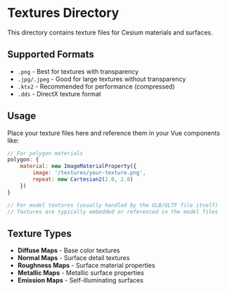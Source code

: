 # Textures Directory

This directory contains texture files for Cesium materials and surfaces.

## Supported Formats
- `.png` - Best for textures with transparency
- `.jpg/.jpeg` - Good for large textures without transparency
- `.ktx2` - Recommended for performance (compressed)
- `.dds` - DirectX texture format

## Usage
Place your texture files here and reference them in your Vue components like:

```javascript
// For polygon materials
polygon: {
    material: new ImageMaterialProperty({
        image: '/textures/your-texture.png',
        repeat: new Cartesian2(2.0, 2.0)
    })
}

// For model textures (usually handled by the GLB/GLTF file itself)
// Textures are typically embedded or referenced in the model files
```

## Texture Types
- **Diffuse Maps** - Base color textures
- **Normal Maps** - Surface detail textures  
- **Roughness Maps** - Surface material properties
- **Metallic Maps** - Metallic surface properties
- **Emission Maps** - Self-illuminating surfaces